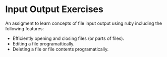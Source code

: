 # Input Output Exercises

An assigment to learn concepts of file input output using ruby including the following features:

+ Efficiently opening and closing files (or parts of files).
+ Editing a file programattically.
+ Deleting a file or file contents programatically.
